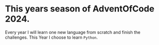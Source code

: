 # This years season of AdventOfCode 2024.
Every year I will learn one new language from scratch and finish the challenges.
This Year I choose to learn `Python`.
